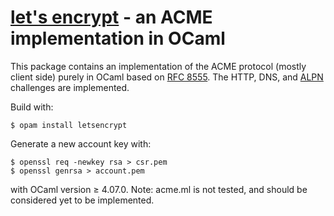 # [let's encrypt](https://letsencrypt.org/) - an ACME implementation in OCaml

This package contains an implementation of the ACME protocol (mostly client
side) purely in OCaml based on [RFC 8555](https://tools.ietf.org/html/rfc8555).
The HTTP, DNS, and [ALPN](https://tools.ietf.org/html/draft-ietf-acme-tls-alpn-07)
challenges are implemented.

Build with:

    $ opam install letsencrypt

Generate a new account key with:

    $ openssl req -newkey rsa > csr.pem
    $ openssl genrsa > account.pem

with OCaml version ≥ 4.07.0.
Note: acme.ml is not tested, and should be considered yet to be implemented.
